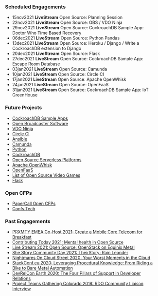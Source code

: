 ### Scheduled Engagements
* 15nov2021 **LiveStream** Open Source: Planning Session
* 22nov2021 **LiveStream** Open Source: OBS / VDO Ninja
* 29nov2021 **LiveStream** Open Source: CockroachDB Sample App: Doctor Who Time Based Recovery
* 06dec2021 **LiveStream** Open Source: Python Pandas
* 13dec2021 **LiveStream** Open Source: Heroku / Django / Write a CockroachDB extension to Django
* 20dec2021 **LiveStream** Open Source: Flask
* 27dec2021 **LiveStream** Open Source: CockroachDB Sample App: Escape Room Database
* 03jan2021 **LiveStream** Open Source: Camunda
* 10jan2021 **LiveStream** Open Source: Circle CI
* 17jan2021 **LiveStream** Open Source: Apache OpenWhisk
* 24jan2021 **LiveStream** Open Source: OpenFaaS
* 31jan2021 **LiveStream** Open Source: CockroachDB Sample App: IoT GreenHouse

### Future Projects
* [CockroachDB Sample Apps](https://github.com/cockroachdb/sample-apps)
* [Open Broadcaster Software](https://obsproject.com/)
* [VDO Ninja](https://docs.vdo.ninja/) 
* [Circle CI](https://circleci.com/)
* [Ansible](https://www.ansible.com/)
* [Camunda](https://camunda.com/)
* [Python](https://www.python.org/)
* [CockroachDB](https://www.cockroachlabs.com/docs/cockroachcloud/quickstart.html)
* [Open Source Serverless Platforms](https://www.redhat.com/sysadmin/get-started-serverless-computing)
* [Apache OpenWhisk](https://openwhisk.apache.org/)
* [OpenFaaS](https://docs.openfaas.com/)
* [List of Open Source Video Games](https://en.wikipedia.org/wiki/List_of_open-source_video_games)
* [Flask](https://flask.palletsprojects.com/en/2.0.x/)

### Open CFPs
* [PaperCall Open CFPs](https://www.papercall.io/events?cfps-scope=open&keywords=)
* [Confs.Tech](https://confs.tech/cfp)

### Past Engagements
* [PRXMTY EMEA Co-Host 2021: Create a Mobile Core Telecom for Breakfast](https://metal.equinix.com/proximity/?wchannelid=ujj9b20qi5&wmediaid=4wtzuvr7w3)
* [Contributing Today 2021: Mental health in Open Source](https://www.contributing.today/past-sessions/mental-health-in-open-source-panel/)
* [Live Stream 2021: Open Source: OpenStack on Equinix Metal](https://youtu.be/aYxzd4YjXy4)
* [She Story Community Day 2021: TheirStory: Rain Leander](https://youtu.be/qJhyc-V-UqQ)
* [Nightmares On Cloud Street 2020: Your Worst Moments in the Cloud](https://youtu.be/Uz1L1lirun0)
* [StackConf.eu 2020: Leveraging Procedural Knowledge: From Riding a Bike to Bare Metal Automation](https://youtu.be/LSgWN8rdQ5Q)
* [DevRelCon Earth 2020: The Four Pillars of Support in Developer Relations](https://youtu.be/P_8DnKN9T0g)
* [Project Teams Gathering Colorado 2018: RDO Community Liaison Interview](https://youtu.be/E6P-p-HssIw)
